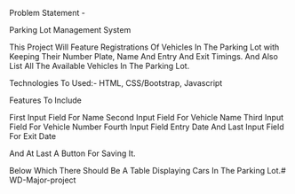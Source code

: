 Problem Statement -

Parking Lot Management System

This Project Will Feature Registrations Of Vehicles In The Parking Lot with Keeping Their Number Plate, Name And Entry And Exit Timings.
And Also List All The Available Vehicles In The Parking Lot.


Technologies To Used:-
HTML, CSS/Bootstrap, Javascript

 Features To Include

First Input Field For Name
Second Input Field For Vehicle Name
Third Input Field For Vehicle Number
Fourth Input Field Entry Date And Last Input Field For Exit Date

And At Last A Button For Saving It.

Below Which There Should Be A Table Displaying Cars In The Parking Lot.# WD-Major-project
